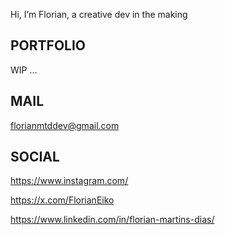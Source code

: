  Hi, I’m Florian, a creative dev in the making

PORTFOLIO
----------------------------------------------------------------------------------------------------------------------------------------------------
WIP ...

MAIL
----------------------------------------------------------------------------------------------------------------------------------------------------
florianmtddev@gmail.com

SOCIAL
----------------------------------------------------------------------------------------------------------------------------------------------------
https://www.instagram.com/

https://x.com/FlorianEiko

https://www.linkedin.com/in/florian-martins-dias/

<!---
FlorianMtds/FlorianMtds is a ✨ special ✨ repository because its `README.md` (this file) appears on your GitHub profile.
You can click the Preview link to take a look at your changes.
--->
